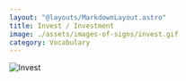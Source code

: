 ```yaml
---
layout: "@layouts/MarkdownLayout.astro"
title: Invest / Investment
image: ./assets/images-of-signs/invest.gif
category: Vocabulary
---
```


![Invest](@signs/invest.gif)
